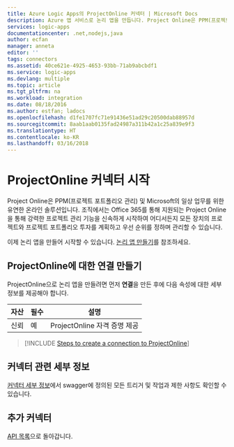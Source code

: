 ```yaml
---
title: Azure Logic Apps의 ProjectOnline 커넥터 | Microsoft Docs
description: Azure 앱 서비스로 논리 앱을 만듭니다. Project Online은 PPM(프로젝트 포트폴리오 관리) 및 Microsoft의 일상 업무를 위한 유연한 온라인 솔루션입니다. 조직에서는 Office 365를 통해 지원되는 Project Online을 통해 강력한 프로젝트 관리 기능을 신속하게 시작하여 어디서든지 모든 장치의 프로젝트와 프로젝트 포트폴리오 투자를 계획하고 우선 순위를 정하며 관리할 수 있습니다.
services: logic-apps
documentationcenter: .net,nodejs,java
author: ecfan
manager: anneta
editor: ''
tags: connectors
ms.assetid: 40ce621e-4925-4653-93bb-71ab9abcbdf1
ms.service: logic-apps
ms.devlang: multiple
ms.topic: article
ms.tgt_pltfrm: na
ms.workload: integration
ms.date: 08/18/2016
ms.author: estfan; ladocs
ms.openlocfilehash: d1fe1707fc71e91436e51ad29c20500dab88957d
ms.sourcegitcommit: 8aab1aab0135fad24987a311b42a1c25a839e9f3
ms.translationtype: HT
ms.contentlocale: ko-KR
ms.lasthandoff: 03/16/2018
---
```

# <a name="get-started-with-the-projectonline-connector"></a>ProjectOnline 커넥터 시작
Project Online은 PPM(프로젝트 포트폴리오 관리) 및 Microsoft의 일상 업무를 위한 유연한 온라인 솔루션입니다. 조직에서는 Office 365를 통해 지원되는 Project Online을 통해 강력한 프로젝트 관리 기능을 신속하게 시작하여 어디서든지 모든 장치의 프로젝트와 프로젝트 포트폴리오 투자를 계획하고 우선 순위를 정하며 관리할 수 있습니다.

이제 논리 앱을 만들어 시작할 수 있습니다. [논리 앱 만들기](../logic-apps/quickstart-create-first-logic-app-workflow.md)를 참조하세요.

## <a name="create-a-connection-to-projectonline"></a>ProjectOnline에 대한 연결 만들기
ProjectOnline으로 논리 앱을 만들려면 먼저 **연결**을 만든 후에 다음 속성에 대한 세부 정보를 제공해야 합니다. 

| 자산 | 필수 | 설명 |
| --- | --- | --- |
| 신뢰 |예 |ProjectOnline 자격 증명 제공 |

> [!INCLUDE [Steps to create a connection to ProjectOnline](../../includes/connectors-create-api-projectonline.md)]
> 

## <a name="connector-specific-details"></a>커넥터 관련 세부 정보

[커넥터 세부 정보](/connectors/projectonline/)에서 swagger에 정의된 모든 트리거 및 작업과 제한 사항도 확인할 수 있습니다.

## <a name="more-connectors"></a>추가 커넥터
[API 목록](apis-list.md)으로 돌아갑니다.